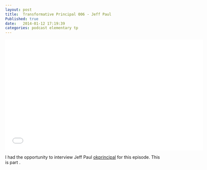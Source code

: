```yaml
---
layout: post
title:  Transformative Principal 006 - Jeff Paul
Published: true
date:   2014-01-12 17:19:39
categories: podcast elementary tp
---
```

<iframe style="border: none" src="//html5-player.libsyn.com/embed/episode/id/2627388/height/360/width/640/theme/standard/direction/no/autoplay/no/autonext/no/thumbnail/yes/preload/no/no_addthis/no/" height="360" width="640" scrolling="no"  allowfullscreen webkitallowfullscreen mozallowfullscreen oallowfullscreen msallowfullscreen></iframe>

I had the opportunity to interview Jeff Paul [okprincipal](http://twitter.com/okprincipal) for this episode. This is part . 
